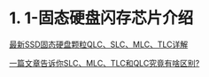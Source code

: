 # 1. 1-固态硬盘闪存芯片介绍

[最新SSD固态硬盘颗粒QLC、SLC、MLC、TLC详解](https://blog.csdn.net/nhgxxyy198990/article/details/90511562?utm_medium=distribute.pc_relevant.none-task-blog-2~default~BlogCommendFromMachineLearnPai2~default-2.control&dist_request_id=&depth_1-utm_source=distribute.pc_relevant.none-task-blog-2~default~BlogCommendFromMachineLearnPai2~default-2.control)

[一篇文章告诉你SLC、MLC、TLC和QLC究竟有啥区别?](https://blog.csdn.net/shicifang/article/details/87879972)